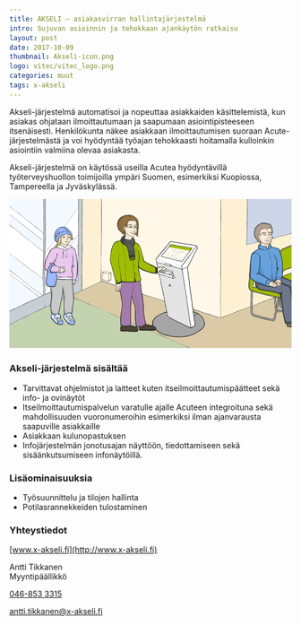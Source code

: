```yaml
---
title: AKSELI – asiakasvirran hallintajärjestelmä
intro: Sujuvan asioinnin ja tehokkaan ajankäytön ratkaisu
layout: post
date: 2017-10-09
thumbnail: Akseli-icon.png
logo: vitec/vitec_logo.png
categories: muut
tags: x-akseli
---
```


Akseli-järjestelmä automatisoi ja nopeuttaa asiakkaiden käsittelemistä, kun asiakas ohjataan ilmoittautumaan ja 
saapumaan asiointipisteeseen  itsenäisesti. Henkilökunta näkee asiakkaan ilmoittautumisen suoraan Acute-järjestelmästä 
ja voi hyödyntää työajan tehokkaasti hoitamalla kulloinkin asiointiin valmiina olevaa asiakasta.  

Akseli-järjestelmä on käytössä useilla Acutea hyödyntävillä työterveyshuollon toimijoilla ympäri Suomen, 
esimerkiksi Kuopiossa, Tampereella ja Jyväskylässä.

![Akseli image](/portfolio/x-akseli/Akseli-ilmoittautuminen.png)

### Akseli-järjestelmä sisältää

- Tarvittavat ohjelmistot ja laitteet kuten itseilmoittautumispäätteet sekä info- ja ovinäytöt
- Itseilmoittautumispalvelun varatulle ajalle Acuteen integroituna sekä mahdollisuuden vuoronumeroihin esimerkiksi ilman ajanvarausta saapuville asiakkaille
- Asiakkaan kulunopastuksen
- Infojärjestelmän jonotusajan näyttöön, tiedottamiseen sekä sisäänkutsumiseen infonäytöillä.

### Lisäominaisuuksia

- Työsuunnittelu ja tilojen hallinta
- Potilasrannekkeiden tulostaminen

### Yhteystiedot

[www.x-akseli.fi](http://www.x-akseli.fi)  

Antti Tikkanen  
Myyntipäällikkö  

[046-853 3315](tel:0468533315)  

[antti.tikkanen@x-akseli.fi](mailto://antti.tikkanen@x-akseli.fi)


